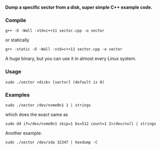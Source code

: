 
**Dump a specific sector from a disk, super simple C++ example code.**

### Compile

```
g++ -O -Wall -std=c++11 sector.cpp -o sector
```

or statically

```
g++ -static -O -Wall -std=c++11 sector.cpp -o sector
```

A huge binary, but you can use it in almost every Linux system.

### Usage

```
sudo ./sector <disk> [sector] (default is 0)
```

### Examples

```
sudo ./sector /dev/nvme0n1 1 | strings
```

which does the exact same as

```
sudo dd if=/dev/nvme0n1 skip=1 bs=512 count=1 2>/dev/null | strings
```

Another example:

```
sudo ./sector /dev/sda 32347 | hexdump -C
```
